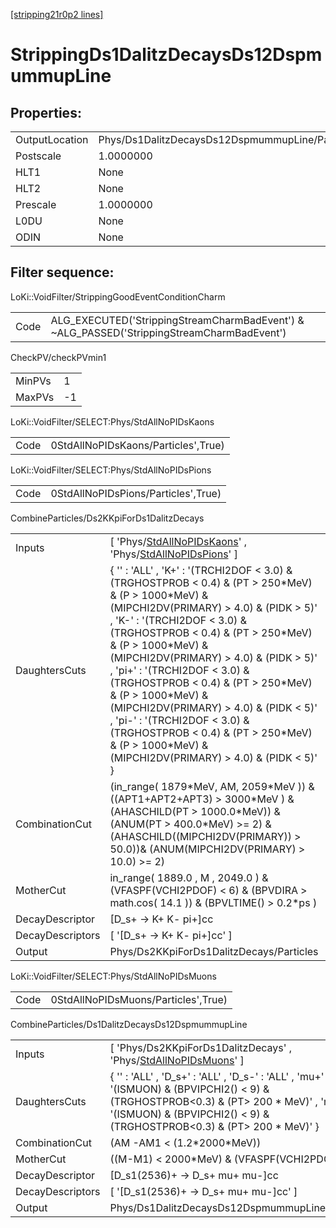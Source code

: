 [[stripping21r0p2 lines]](./stripping21r0p2-index)

# StrippingDs1DalitzDecaysDs12DspmummupLine

## Properties:

|                |                                                 |
|----------------|-------------------------------------------------|
| OutputLocation | Phys/Ds1DalitzDecaysDs12DspmummupLine/Particles |
| Postscale      | 1.0000000                                       |
| HLT1           | None                                            |
| HLT2           | None                                            |
| Prescale       | 1.0000000                                       |
| L0DU           | None                                            |
| ODIN           | None                                            |

## Filter sequence:

LoKi::VoidFilter/StrippingGoodEventConditionCharm

|      |                                                                                            |
|------|--------------------------------------------------------------------------------------------|
| Code | ALG_EXECUTED('StrippingStreamCharmBadEvent') & ~ALG_PASSED('StrippingStreamCharmBadEvent') |

CheckPV/checkPVmin1

|        |     |
|--------|-----|
| MinPVs | 1   |
| MaxPVs | -1  |

LoKi::VoidFilter/SELECT:Phys/StdAllNoPIDsKaons

|      |                                     |
|------|-------------------------------------|
| Code | 0StdAllNoPIDsKaons/Particles',True) |

LoKi::VoidFilter/SELECT:Phys/StdAllNoPIDsPions

|      |                                     |
|------|-------------------------------------|
| Code | 0StdAllNoPIDsPions/Particles',True) |

CombineParticles/Ds2KKpiForDs1DalitzDecays

|                  |                                                                                                                                                                                                                                                                                                                                                                                                                                                                                                                                                                              |
|------------------|------------------------------------------------------------------------------------------------------------------------------------------------------------------------------------------------------------------------------------------------------------------------------------------------------------------------------------------------------------------------------------------------------------------------------------------------------------------------------------------------------------------------------------------------------------------------------|
| Inputs           | [ 'Phys/[StdAllNoPIDsKaons](./stripping21r0p2-commonparticles-stdallnopidskaons)' , 'Phys/[StdAllNoPIDsPions](./stripping21r0p2-commonparticles-stdallnopidspions)' ]                                                                                                                                                                                                                                                                                                                                                                                                      |
| DaughtersCuts    | { '' : 'ALL' , 'K+' : '(TRCHI2DOF \< 3.0) & (TRGHOSTPROB \< 0.4) & (PT \> 250\*MeV) & (P \> 1000\*MeV) & (MIPCHI2DV(PRIMARY) \> 4.0) & (PIDK \> 5)' , 'K-' : '(TRCHI2DOF \< 3.0) & (TRGHOSTPROB \< 0.4) & (PT \> 250\*MeV) & (P \> 1000\*MeV) & (MIPCHI2DV(PRIMARY) \> 4.0) & (PIDK \> 5)' , 'pi+' : '(TRCHI2DOF \< 3.0) & (TRGHOSTPROB \< 0.4) & (PT \> 250\*MeV) & (P \> 1000\*MeV) & (MIPCHI2DV(PRIMARY) \> 4.0) & (PIDK \< 5)' , 'pi-' : '(TRCHI2DOF \< 3.0) & (TRGHOSTPROB \< 0.4) & (PT \> 250\*MeV) & (P \> 1000\*MeV) & (MIPCHI2DV(PRIMARY) \> 4.0) & (PIDK \< 5)' } |
| CombinationCut   | (in_range( 1879\*MeV, AM, 2059\*MeV )) & ((APT1+APT2+APT3) \> 3000\*MeV ) & (AHASCHILD(PT \> 1000.0\*MeV)) & (ANUM(PT \> 400.0\*MeV) \>= 2) & (AHASCHILD((MIPCHI2DV(PRIMARY)) \> 50.0))& (ANUM(MIPCHI2DV(PRIMARY) \> 10.0) \>= 2)                                                                                                                                                                                                                                                                                                                                            |
| MotherCut        | in_range( 1889.0 , M , 2049.0 ) & (VFASPF(VCHI2PDOF) \< 6) & (BPVDIRA \> math.cos( 14.1 )) & (BPVLTIME() \> 0.2\*ps )                                                                                                                                                                                                                                                                                                                                                                                                                                                        |
| DecayDescriptor  | [D_s+ -\> K+ K- pi+]cc                                                                                                                                                                                                                                                                                                                                                                                                                                                                                                                                                     |
| DecayDescriptors | [ '[D_s+ -\> K+ K- pi+]cc' ]                                                                                                                                                                                                                                                                                                                                                                                                                                                                                                                                             |
| Output           | Phys/Ds2KKpiForDs1DalitzDecays/Particles                                                                                                                                                                                                                                                                                                                                                                                                                                                                                                                                     |

LoKi::VoidFilter/SELECT:Phys/StdAllNoPIDsMuons

|      |                                     |
|------|-------------------------------------|
| Code | 0StdAllNoPIDsMuons/Particles',True) |

CombineParticles/Ds1DalitzDecaysDs12DspmummupLine

|                  |                                                                                                                                                                                                                        |
|------------------|------------------------------------------------------------------------------------------------------------------------------------------------------------------------------------------------------------------------|
| Inputs           | [ 'Phys/Ds2KKpiForDs1DalitzDecays' , 'Phys/[StdAllNoPIDsMuons](./stripping21r0p2-commonparticles-stdallnopidsmuons)' ]                                                                                               |
| DaughtersCuts    | { '' : 'ALL' , 'D_s+' : 'ALL' , 'D_s-' : 'ALL' , 'mu+' : '(ISMUON) & (BPVIPCHI2() \< 9) & (TRGHOSTPROB\<0.3) & (PT\> 200 \* MeV)' , 'mu-' : '(ISMUON) & (BPVIPCHI2() \< 9) & (TRGHOSTPROB\<0.3) & (PT\> 200 \* MeV)' } |
| CombinationCut   | (AM -AM1 \< (1.2\*2000\*MeV))                                                                                                                                                                                          |
| MotherCut        | ((M-M1) \< 2000\*MeV) & (VFASPF(VCHI2PDOF) \< 20)                                                                                                                                                                      |
| DecayDescriptor  | [D_s1(2536)+ -\> D_s+ mu+ mu-]cc                                                                                                                                                                                     |
| DecayDescriptors | [ '[D_s1(2536)+ -\> D_s+ mu+ mu-]cc' ]                                                                                                                                                                             |
| Output           | Phys/Ds1DalitzDecaysDs12DspmummupLine/Particles                                                                                                                                                                        |
